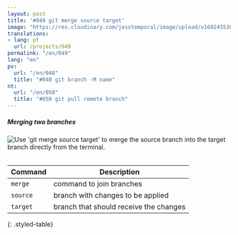 ```yaml
---
layout: post
title: '#049 git merge source target'
image: "https://res.cloudinary.com/jesstemporal/image/upload/v1692455304/gitfichas/en/049/049-thumbnail_ncpupw.jpg"
translations:
- lang: pt
  url: /projects/049
permalink: "/en/049"
lang: "en"
pv:
  url: "/en/048"
  title: "#048 git branch -M name"
nt:
  url: "/en/050"
  title: "#050 git pull remote branch"
---
```

##### Merging two branches

<img alt="Use 'git merge source target' to merge the source branch into the target branch directly from the terminal." src="https://res.cloudinary.com/jesstemporal/image/upload/v1692455304/gitfichas/en/049/049-full_hyrrlz.jpg"><br><br>

| Command | Description |
|---------|-------------|
| `merge` | command to join branches |
| `source` | branch with changes to be applied |
| `target` | branch that should receive the changes |
{: .styled-table}

<!--
<br>

Read more about this command in the following blog post:

<a href="FILL">
  <strong>FILL</strong>
</a>
-->
